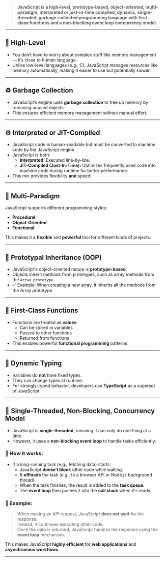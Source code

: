
> **JavaScript is a high-level, prototype-based, object-oriented, multi-paradigm, interpreted or just-in-time compiled, dynamic, single-threaded, garbage-collected programming language with first-class functions and a non-blocking event loop concurrency model.**

---

## 🔹 High-Level

- You don’t have to worry about complex stuff like memory management — it’s close to human language.
- Unlike low-level languages (e.g., C), JavaScript manages resources like memory automatically, making it easier to use but potentially slower.

---

## ♻️ Garbage Collection

- JavaScript’s engine uses **garbage collection** to free up memory by removing unused objects.
- This ensures efficient memory management without manual effort.

---

## ⚙️ Interpreted or JIT-Compiled

- JavaScript code is human-readable but must be converted to machine code by the JavaScript engine.
- JavaScript is both:
  - **Interpreted:** Executed line-by-line.
  - **JIT-Compiled (Just-In-Time):** Optimizes frequently used code into machine code during runtime for better performance.
- This mix provides flexibility **and** speed.

---

## 🧠 Multi-Paradigm

JavaScript supports different programming styles:
- **Procedural**
- **Object-Oriented**
- **Functional**

This makes it a **flexible** and **powerful** tool for different kinds of projects.

---

## 🧬 Prototypal Inheritance (OOP)

- JavaScript's object-oriented nature is **prototype-based**.
- Objects inherit methods from prototypes, such as array methods from the `Array.prototype`.
- ✅ Example: When creating a new array, it inherits all the methods from the Array prototype.

---

## 🔧 First-Class Functions

- Functions are treated as **values**:
  - Can be stored in variables
  - Passed to other functions
  - Returned from functions
- This enables powerful **functional programming** patterns.

---

## 🔄 Dynamic Typing

- Variables do **not** have fixed types.
- They can change types at runtime.
- For strongly-typed behavior, developers use **TypeScript** as a superset of JavaScript.

---

## 🧵 Single-Threaded, Non-Blocking, Concurrency Model

- JavaScript is **single-threaded**, meaning it can only do one thing at a time.
- However, it uses a **non-blocking event loop** to handle tasks efficiently:

### 🔁 How it works:

- If a long-running task (e.g., fetching data) starts:
  - JavaScript **doesn’t block** other code while waiting.
  - It **offloads** the task (e.g., to a browser API or Node.js background thread).
  - When the task finishes, the result is added to the **task queue**.
  - The **event loop** then pushes it into the **call stack** when it's ready.

### 🧪 Example:

> When making an API request, JavaScript **does not wait** for the response.  
> Instead, it continues executing other code.  
> Once the data is returned, JavaScript handles the response using the **event loop** mechanism.

This makes JavaScript **highly efficient** for **web applications** and **asynchronous workflows**.

---
